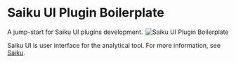 # Saiku UI Plugin Boilerplate

<img src="https://raw.githubusercontent.com/brenopolanski/saiku-plugin-boilerplate/gh-assets/saiku-plugin-boilerplate.png" alt="Saiku UI Plugin Boilerplate" align="right" />

A jump-start for Saiku UI plugins development.

Saiku UI is user interface for the analytical tool.
For more information, see [Saiku](http://www.meteorite.bi/saiku).
